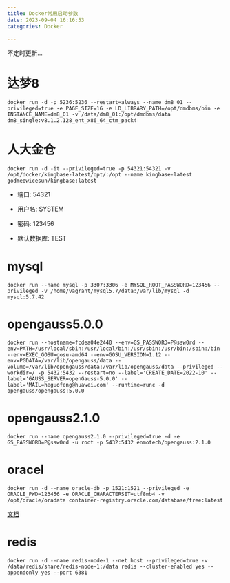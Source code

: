 ```yaml
---
title: Docker常用启动参数
date: 2023-09-04 16:16:53
categories: Docker
  
---
```


不定时更新...

# 达梦8
```shell
docker run -d -p 5236:5236 --restart=always --name dm8_01 --privileged=true -e PAGE_SIZE=16 -e LD_LIBRARY_PATH=/opt/dmdbms/bin -e INSTANCE_NAME=dm8_01 -v /data/dm8_01:/opt/dmdbms/data dm8_single:v8.1.2.128_ent_x86_64_ctm_pack4
```

# 人大金仓
```shell
docker run -d -it --privileged=true -p 54321:54321 -v /opt/docker/kingbase-latest/opt/:/opt --name kingbase-latest godmeowicesun/kingbase:latest
```

- 端口: 54321

- 用户名: SYSTEM

- 密码: 123456

- 默认数据库: TEST

# mysql
```shell
docker run --name mysql -p 3307:3306 -e MYSQL_ROOT_PASSWORD=123456 --privileged -v /home/vagrant/mysql5.7/data:/var/lib/mysql -d mysql:5.7.42
```

# opengauss5.0.0
```shell
docker run --hostname=fcdea04e2440 --env=GS_PASSWORD=P@ssw0rd --env=PATH=/usr/local/sbin:/usr/local/bin:/usr/sbin:/usr/bin:/sbin:/bin --env=EXEC_GOSU=gosu-amd64 --env=GOSU_VERSION=1.12 --env=PGDATA=/var/lib/opengauss/data --volume=/var/lib/opengauss/data:/var/lib/opengauss/data --privileged --workdir=/ -p 5432:5432 --restart=no --label='CREATE_DATE=2022-10' --label='GAUSS_SERVER=openGauss-5.0.0' --label='MAIL=heguofeng@huawei.com' --runtime=runc -d opengauss/opengauss:5.0.0
```

# opengauss2.1.0
```shell
docker run --name opengauss2.1.0 --privileged=true -d -e GS_PASSWORD=P@ssw0rd -u root -p 5432:5432 enmotech/opengauss:2.1.0
```

# oracel
```shell
docker run -d --name oracle-db -p 1521:1521 --privileged -e ORACLE_PWD=123456 -e ORACLE_CHARACTERSET=utf8mb4 -v /opt/oracle/oradata container-registry.oracle.com/database/free:latest
```

[文档](https://container-registry.oracle.com/ords/f?p=113:4:13054629146525:::4:P4_REPOSITORY,AI_REPOSITORY,AI_REPOSITORY_NAME,P4_REPOSITORY_NAME,P4_EULA_ID,P4_BUSINESS_AREA_ID:1863,1863,Oracle%20Database%20Free,Oracle%20Database%20Free,1,0&cs=3AJX-e6QGdNtweUNwoM_S6Bx1QBnHxTQChj06uKkm5-wObbTXatpBsvWpkNOZlJJdiGb7W-BEXdATDDaCQn1gOw)

# redis

```shell
docker run -d --name redis-node-1 --net host --privileged=true -v /data/redis/share/redis-node-1:/data redis --cluster-enabled yes --appendonly yes --port 6381
```